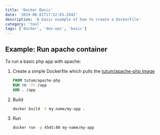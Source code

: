```yaml
---
title: 'Docker Basic'
date: '2019-08-01T17:52:03.284Z'
description: 'A basic example of how to create a DockerFile'
category: 'tool'
tags: ['docker', 'dev-ops', 'basic']
---
```


## Example: Run apache container

To run a basic php app with apache:

1. Create a simple Dockerfile which pulls the [tutum/apache-php image](https://hub.docker.com/r/tutum/apache-php/)

	```Dockerfile
	FROM tutum/apache-php
	RUN rm -fr /app
	ADD . /app
	```

2. Build

	```bash
	docker build -t my-name/my-app .
	```

3. Run

	```bash
	docker run -p 4545:80 my-name/my-app
	```
